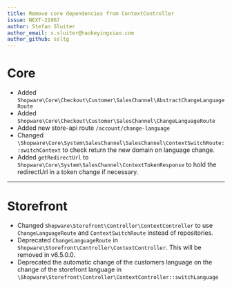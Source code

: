 ```yaml
---
title: Remove core dependencies from ContextController
issue: NEXT-21967
author: Stefan Sluiter
author_email: s.sluiter@haokeyingxiao.com
author_github: ssltg
---
```

# Core
* Added `Shopware\Core\Checkout\Customer\SalesChannel\AbstractChangeLanguageRoute`
* Added `Shopware\Core\Checkout\Customer\SalesChannel\ChangeLanguageRoute`
* Added new store-api route `/account/change-language`
* Changed `\Shopware\Core\System\SalesChannel\SalesChannel\ContextSwitchRoute::switchContext` to check return the new domain on language change.
* Added `getRedirectUrl` to `Shopware\Core\System\SalesChannel\ContextTokenResponse` to hold the redirectUrl in a token change if necessary. 
___
# Storefront
* Changed `Shopware\Storefront\Controller\ContextController` to use `ChangeLanguageRoute` and `ContextSwitchRoute` instead of repositories.
* Deprecated `ChangeLanguageRoute` in `Shopware\Storefront\Controller\ContextController`. This will be removed in v6.5.0.0.
* Deprecated the automatic change of the customers language on the change of the storefront language in `\Shopware\Storefront\Controller\ContextController::switchLanguage`
